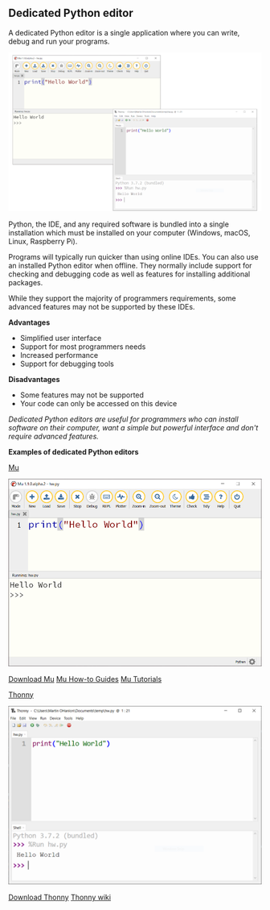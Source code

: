 ## Dedicated Python editor

A dedicated Python editor is a single application where you can write, debug and run your programs. 

![screenshots of example dedicated python editors](images/python_editors.png)

Python, the IDE, and any required software is bundled into a single installation which must be installed on your computer (Windows, macOS, Linux, Raspberry Pi). 

Programs will typically run quicker than using online IDEs. You can also use an installed Python editor when offline. They normally include support for checking and debugging code as well as features for installing additional packages.

While they support the majority of programmers requirements, some advanced features may not be supported by these IDEs.

**Advantages**

+ Simplified user interface
+ Support for most programmers needs
+ Increased performance
+ Support for debugging tools

**Disadvantages**

+ Some features may not be supported
+ Your code can only be accessed on this device

*Dedicated Python editors are useful for programmers who can install software on their computer, want a simple but powerful interface and don't require advanced features.*

**Examples of dedicated Python editors**

[Mu](https://codewith.mu)

![a screenshot of the python IDE Mu](images/mu.png)

[Download Mu](https://codewith.mu/en/download)
[Mu How-to Guides](https://codewith.mu/en/howto/)
[Mu Tutorials](https://codewith.mu/en/tutorials/)

[Thonny](thonny.org)

![a screenshot of the python IDE thonny](images/thonny.png)

[Download Thonny](https://thonny.org/)
[Thonny wiki](https://github.com/thonny/thonny/wiki)